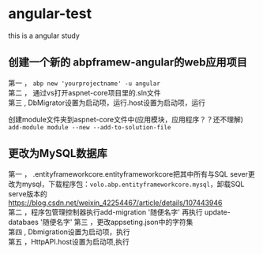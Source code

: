# angular-test
this is a angular study


## 创建一个新的 abpframew-angular的web应用项目<br>
第一 ，   `abp new 'yourprojectname' -u angular`<br>
第二 ，   通过vs打开aspnet-core项目里的.sln文件<br>
第三 ,    DbMigrator设置为启动项，运行.host设置为启动项，运行<br>


创建module文件夹到aspnet-core文件中(应用模块，应用程序？？还不理解)
`add-module module --new --add-to-solution-file`


## 更改为MySQL数据库<br>
第一 ， .entityframeworkcore.entityframeworkcore把其中所有与SQL sever更改为mysql，下载程序包：`volo.abp.entityframeworkcore.mysql`，卸载SQL serve版本的<br>
   https://blog.csdn.net/weixin_42254467/article/details/107443946<br>
第二 ，程序包管理控制器执行add-migration '随便名字'
              再执行 update-databaes '随便名字'
第三 ，更改appseting.json中的字符集<br>
第四 , Dbmigration设置为启动项，执行<br>
第五 ，HttpAPI.host设置为启动项,执行<br>
